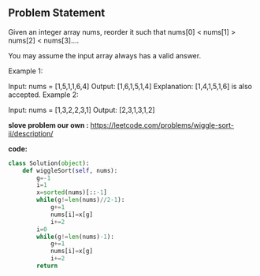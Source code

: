 ## Problem Statement

Given an integer array nums, reorder it such that nums[0] < nums[1] > nums[2] < nums[3]....

You may assume the input array always has a valid answer.

Example 1:

Input: nums = [1,5,1,1,6,4]
Output: [1,6,1,5,1,4]
Explanation: [1,4,1,5,1,6] is also accepted.
Example 2:

Input: nums = [1,3,2,2,3,1]
Output: [2,3,1,3,1,2]

**slove problem our own :** https://leetcode.com/problems/wiggle-sort-ii/description/


**code:**

```python
class Solution(object):
    def wiggleSort(self, nums):
        g=-1
        i=1
        x=sorted(nums)[::-1]
        while(g!=len(nums)//2-1):
            g+=1
            nums[i]=x[g]
            i+=2
        i=0
        while(g!=len(nums)-1):
            g+=1
            nums[i]=x[g]
            i+=2
        return 
        
```